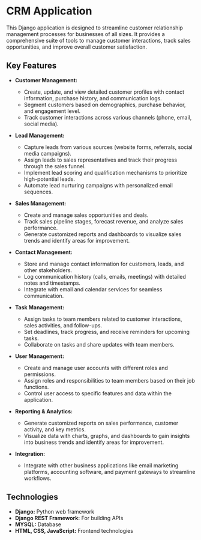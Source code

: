 # CRM Application

This Django application is designed to streamline customer relationship management processes for businesses of all sizes. It provides a comprehensive suite of tools to manage customer interactions, track sales opportunities, and improve overall customer satisfaction.

## Key Features

* **Customer Management:**
    * Create, update, and view detailed customer profiles with contact information, purchase history, and communication logs.
    * Segment customers based on demographics, purchase behavior, and engagement level.
    * Track customer interactions across various channels (phone, email, social media).

* **Lead Management:**
    - Capture leads from various sources (website forms, referrals, social media campaigns).
    * Assign leads to sales representatives and track their progress through the sales funnel.
    * Implement lead scoring and qualification mechanisms to prioritize high-potential leads.
    * Automate lead nurturing campaigns with personalized email sequences.

* **Sales Management:**
    - Create and manage sales opportunities and deals.
    - Track sales pipeline stages, forecast revenue, and analyze sales performance.
    - Generate customized reports and dashboards to visualize sales trends and identify areas for improvement.

* **Contact Management:**
    * Store and manage contact information for customers, leads, and other stakeholders.
    * Log communication history (calls, emails, meetings) with detailed notes and timestamps.
    * Integrate with email and calendar services for seamless communication.

* **Task Management:**
    - Assign tasks to team members related to customer interactions, sales activities, and follow-ups.
    - Set deadlines, track progress, and receive reminders for upcoming tasks.
    - Collaborate on tasks and share updates with team members.

* **User Management:**
    - Create and manage user accounts with different roles and permissions.
    - Assign roles and responsibilities to team members based on their job functions.
    - Control user access to specific features and data within the application.

* **Reporting & Analytics:**
    - Generate customized reports on sales performance, customer activity, and key metrics.
    - Visualize data with charts, graphs, and dashboards to gain insights into business trends and identify areas for improvement.

* **Integration:**
    - Integrate with other business applications like email marketing platforms, accounting software, and payment gateways to streamline workflows.

## Technologies

* **Django:** Python web framework
* **Django REST Framework:** For building APIs
* **MYSQL:** Database
* **HTML, CSS, JavaScript:** Frontend technologies


